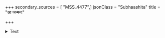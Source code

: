 +++
secondary_sources = [ "MSS_4477",]
jsonClass = "Subhaashita"
title = "आ जन्मनः"

+++

<details><summary>Text</summary>

आ जन्मनः शाठ्यमशिक्षितो यस् तस्याप्रमाणं वचनं जनस्य।  
परातिसम्धानमधीयते यैर् विद्येति ते सन्तु किलाप्तवाचः॥
</details>
